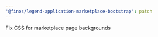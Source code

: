 ```yaml
---
'@finos/legend-application-marketplace-bootstrap': patch
---
```


Fix CSS for marketplace page backgrounds

